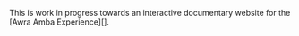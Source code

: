 This is work in progress towards an interactive documentary website for the
[Awra Amba Experience][].

